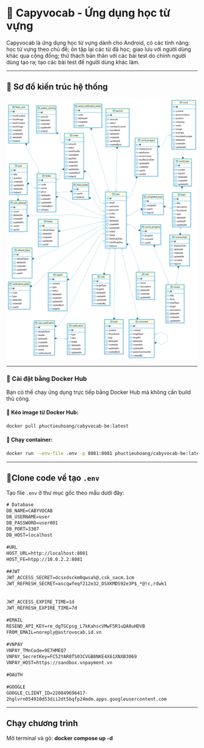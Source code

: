 # 🚀 Capyvocab - Ứng dụng học từ vựng

Capyvocab là ứng dụng học từ vựng dành cho Android, có các tính năng: học từ vựng theo chủ đề; ôn tập lại các từ đã học; giao lưu với người dùng khác qua cộng đồng; thử thách bản thân với các bài test do chính người dùng tạo ra; tạo các bài test để người dùng khác làm.

---

## 🧠 Sơ đồ kiến trúc hệ thống

<img src="./diagram.png" alt="Sơ đồ kiến trúc hệ thống" width="700"/>

---

### 🐳 Cài đặt bằng Docker Hub

Bạn có thể chạy ứng dụng trực tiếp bằng Docker Hub mà không cần build thủ công.

#### 🔹 Kéo image từ Docker Hub:

```bash
docker pull phuctieuhoang/cabyvocab-be:latest
```

#### 🔹 Chạy container:

```bash
docker run --env-file .env -p 8081:8081 phuctieuhoang/cabyvocab-be:latest
```

---

## 🔧Clone code về tạo `.env`

Tạo file `.env` ở thư mục gốc theo mẫu dưới đây:

```env
# Database
DB_NAME=CABYVOCAB
DB_USERNAME=user
DB_PASSWORD=user001
DB_PORT=3307
DB_HOST=localhost

#URL
HOST_URL=http://localhost:8081
HOST_FE=htpp://10.0.2.2:8081

##JWT
JWT_ACCESS_SECRET=dcsxdsckm0qwsa%@,csk_sacm.1cm
JWT_REFRESH_SECRET=ascqwfeqf212e32_DSXKMDS92e3P$_*@!c,rdwk1


JWT_ACCESS_EXPIRE_TIME=1d
JWT_REFRESH_EXPIRE_TIME=7d

#EMAIL
RESEND_API_KEY=re_dgTGCpsg_L7kKahscVMwF5R1uQA8uHDVB
FROM_EMAIL=noreply@astrovocab.id.vn

#VNPAY
VNPAY_TMnCode=9E7HMEQ7
VNPAY_SecretKey=FC52YAR0TS03CVGB8NKE4X61XNXB3069
VNPAY_HOST=https://sandbox.vnpayment.vn

#OAUTH

#GOOGLE
GOOGLE_CLIENT_ID=220849696417-2hglvrn054910d53dii2dt5bqfp24mdm.apps.googleusercontent.com
```

---

## Chạy chương trình

Mở terminal và gõ: <b>docker compose up -d</b>
